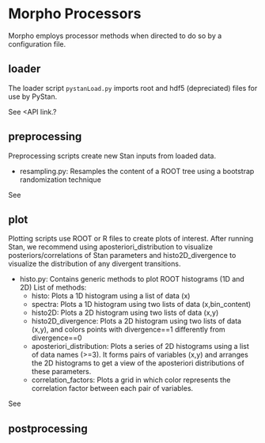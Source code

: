 Morpho Processors
======

Morpho employs processor methods when directed to do so by a configuration file.


loader
---------------
The loader script ```pystanLoad.py``` imports root and hdf5 (depreciated) files for use by PyStan.

See <API link.?

preprocessing
---------------
Preprocessing scripts create new Stan inputs from loaded data.
 - resampling.py: Resamples the content of a ROOT tree using a bootstrap randomization technique

See <API link.>

plot
---------------
Plotting scripts use ROOT or R files to create plots of interest. After running Stan, we recommend using aposteriori_distribution to visualize posteriors/correlations of Stan parameters and histo2D_divergence to visualize the distribution of any divergent transitions.

 - histo.py: Contains generic methods to plot ROOT histograms (1D and 2D)
   List of methods:
   * histo: Plots a 1D histogram using a list of data (x)
   * spectra: Plots a 1D histogram using two lists of data (x,bin_content)
   * histo2D: Plots a 2D histogram using two lists of data (x,y)
   * histo2D_divergence: Plots a 2D histogram using two lists of data (x,y), and colors points with divergence==1 differently from divergence==0
   * aposteriori_distribution: Plots a series of 2D histograms using a list of data names (>=3). It forms pairs of variables (x,y) and arranges the 2D histograms to get a view of the aposteriori distributions of these parameters.
   * correlation_factors: Plots a grid in which color represents the correlation factor between each pair of variables.


See <API link.>

postprocessing
---------------
